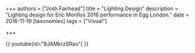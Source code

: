 +++
authors = ["Josh Fairhead"]
title = "Lighting Design"
description = "Lighting design for Eric Morillos 2016 performance in Egg London."
date = 2016-11-19
[taxonomies]
tags = ["Visual"]

+++

{{ youtube(id="8JAMkrzSRao") }}